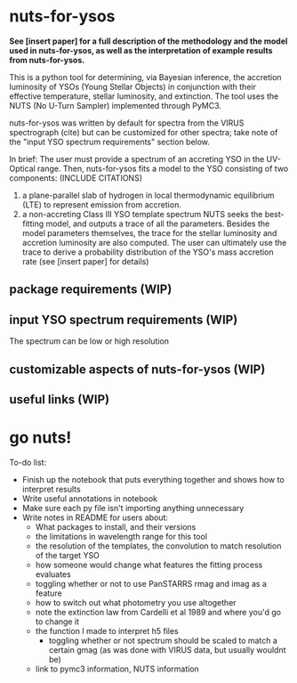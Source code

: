 # nuts-for-ysos
**See [insert paper] for a full description of the methodology and the model used in nuts-for-ysos, as well as the interpretation of example results from nuts-for-ysos.** 

This is a python tool for determining, via Bayesian inference, the accretion luminosity of YSOs (Young Stellar Objects) in conjunction with their effective temperature, stellar luminosity, and extinction. The tool uses the NUTS (No U-Turn Sampler) implemented through PyMC3. 

nuts-for-ysos was written by default for spectra from the VIRUS spectrograph (cite) but can be customized for other spectra; take note of the "input YSO spectrum requirements" section below.

In brief:
The user must provide a spectrum of an accreting YSO in the UV-Optical range. Then, nuts-for-ysos fits a model to the YSO consisting of two components: (INCLUDE CITATIONS)
  1. a plane-parallel slab of hydrogen in local thermodynamic equilibrium (LTE) to represent emission from accretion.
  2. a non-accreting Class III YSO template spectrum
NUTS seeks the best-fitting model, and outputs a trace of all the parameters. Besides the model parameters themselves, the trace for the stellar luminosity and accretion luminosity are also computed. The user can ultimately use the trace to derive a probability distribution of the YSO's mass accretion rate (see [insert paper] for details)

## package requirements (WIP)

## input YSO spectrum requirements (WIP)
The spectrum can be low or high resolution

## customizable aspects of nuts-for-ysos (WIP)

## useful links (WIP)

# go nuts!

To-do list:
- Finish up the notebook that puts everything together and shows how to interpret results
- Write useful annotations in notebook
- Make sure each py file isn't importing anything unnecessary
- Write notes in README for users about:
  - What packages to install, and their versions
  - the limitations in wavelength range for this tool
  - the resolution of the templates, the convolution to match resolution of the target YSO
  - how someone would change what features the fitting process evaluates
  - toggling whether or not to use PanSTARRS rmag and imag as a feature
  - how to switch out what photometry you use altogether
  - note the extinction law from Cardelli et al 1989 and where you'd go to change it
  - the function I made to interpret h5 files
    - toggling whether or not spectrum should be scaled to match a certain gmag (as was done with VIRUS data, but usually wouldnt be)
  - link to pymc3 information, NUTS information

